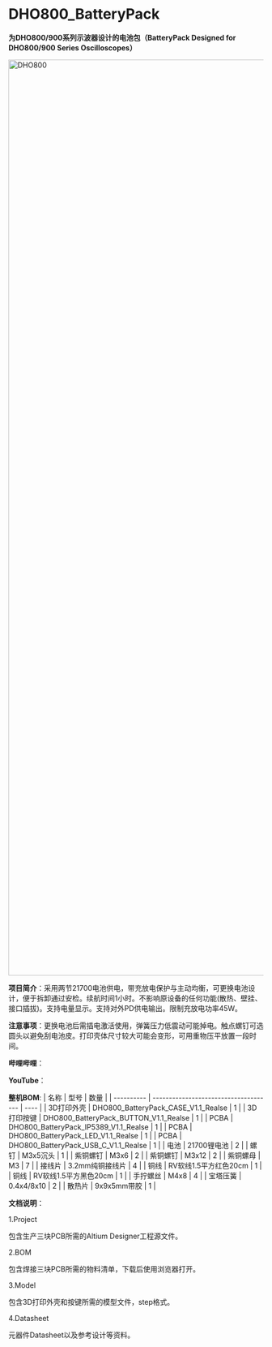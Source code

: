 # DHO800_BatteryPack

**为DHO800/900系列示波器设计的电池包（BatteryPack Designed for DHO800/900 Series Oscilloscopes）**

<img width="1806" alt="DHO800" src="https://github.com/LorenceChen/DHO800_BatteryPack/assets/34826536/ece5a018-be7e-4bcd-9499-fe28352b402f">

**项目简介**：采用两节21700电池供电，带充放电保护与主动均衡，可更换电池设计，便于拆卸通过安检。续航时间1小时。不影响原设备的任何功能(散热、壁挂、接口插拔)。支持电量显示。支持对外PD供电输出。限制充放电功率45W。

**注意事项**：更换电池后需插电激活使用，弹簧压力低震动可能掉电。触点螺钉可选圆头以避免刮电池皮。打印壳体尺寸较大可能会变形，可用重物压平放置一段时间。

**哔哩哔哩**：

**YouTube**：

**整机BOM**:
| 名称       | 型号                                  | 数量 |
| ---------- | ------------------------------------- | ---- |
| 3D打印外壳 | DHO800_BatteryPack_CASE_V1.1_Realse   | 1    |
| 3D打印按键 | DHO800_BatteryPack_BUTTON_V1.1_Realse | 1    |
| PCBA       | DHO800_BatteryPack_IP5389_V1.1_Realse | 1    |
| PCBA       | DHO800_BatteryPack_LED_V1.1_Realse    | 1    |
| PCBA       | DHO800_BatteryPack_USB_C_V1.1_Realse  | 1    |
| 电池       | 21700锂电池                           | 2    |
| 螺钉       | M3x5沉头                              | 1    |
| 紫铜螺钉   | M3x6                             | 2    |
| 紫铜螺钉   | M3x12                             | 2    |
| 紫铜螺母   | M3                                    | 7    |
| 接线片     | 3.2mm纯铜接线片                       | 4    |
| 铜线       | RV软线1.5平方红色20cm                 | 1    |
| 铜线       | RV软线1.5平方黑色20cm                 | 1    |
| 手拧螺丝   | M4x8                                  | 4    |
| 宝塔压簧   | 0.4x4/8x10                            | 2    |
| 散热片     | 9x9x5mm带胶                                      |  1    |

**文档说明**：<br>

1.Project

包含生产三块PCB所需的Altium Designer工程源文件。

2.BOM

包含焊接三块PCB所需的物料清单，下载后使用浏览器打开。

3.Model

包含3D打印外壳和按键所需的模型文件，step格式。

4.Datasheet

元器件Datasheet以及参考设计等资料。
